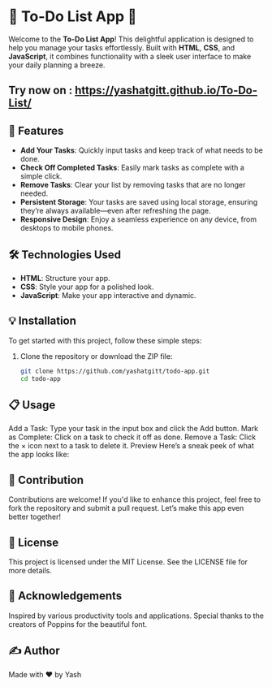 # 🌟 To-Do List App 🌟

Welcome to the **To-Do List App**! This delightful application is designed to help you manage your tasks effortlessly. Built with **HTML**, **CSS**, and **JavaScript**, it combines functionality with a sleek user interface to make your daily planning a breeze.
## Try now on : https://yashatgitt.github.io/To-Do-List/

## 🚀 Features

- **Add Your Tasks**: Quickly input tasks and keep track of what needs to be done.
- **Check Off Completed Tasks**: Easily mark tasks as complete with a simple click.
- **Remove Tasks**: Clear your list by removing tasks that are no longer needed.
- **Persistent Storage**: Your tasks are saved using local storage, ensuring they’re always available—even after refreshing the page.
- **Responsive Design**: Enjoy a seamless experience on any device, from desktops to mobile phones.

## 🛠 Technologies Used

- **HTML**: Structure your app.
- **CSS**: Style your app for a polished look.
- **JavaScript**: Make your app interactive and dynamic.

## 💡 Installation

To get started with this project, follow these simple steps:

1. Clone the repository or download the ZIP file:
   ```bash
   git clone https://github.com/yashatgitt/todo-app.git
   cd todo-app
## 📋 Usage
Add a Task: Type your task in the input box and click the Add button.
Mark as Complete: Click on a task to check it off as done.
Remove a Task: Click the × icon next to a task to delete it.
Preview
Here’s a sneak peek of what the app looks like:


## 🤝 Contribution
Contributions are welcome! If you'd like to enhance this project, feel free to fork the repository and submit a pull request. Let’s make this app even better together!

## 📜 License
This project is licensed under the MIT License. See the LICENSE file for more details.

## 🎉 Acknowledgements
Inspired by various productivity tools and applications.
Special thanks to the creators of Poppins for the beautiful font.
## ✍️ Author
Made with ❤️ by Yash

